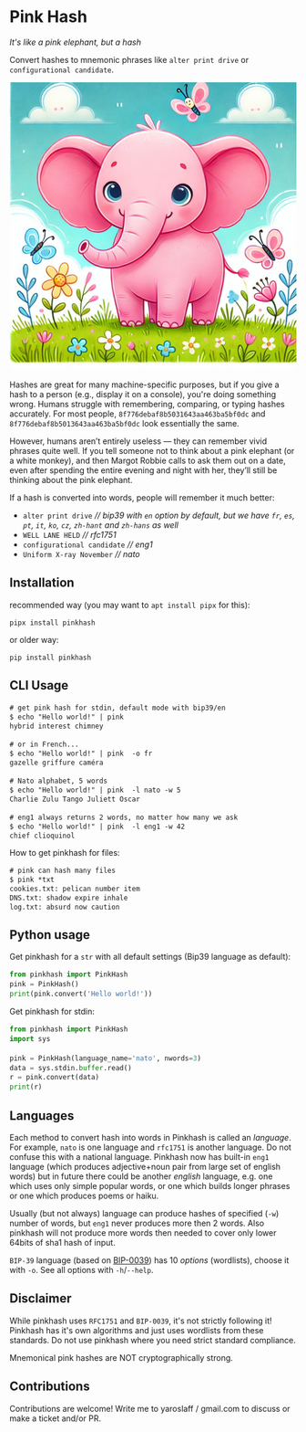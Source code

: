 # Pink Hash

*It's like a pink elephant, but a hash*

Convert hashes to mnemonic phrases like `alter print drive` or `configurational candidate`.

![Pink Elephant](https://raw.githubusercontent.com/yaroslaff/pinkhash/refs/heads/master/img/pinkelephant-small.jpg)

Hashes are great for many machine-specific purposes, but if you give a hash to a person (e.g., display it on a console), you're doing something wrong. Humans struggle with remembering, comparing, or typing hashes accurately. For most people, `8f776debaf8b5031643aa463ba5bf0dc` and `8f776debaf8b5013643aa463ba5bf0dc` look essentially the same.

However, humans aren’t entirely useless — they can remember vivid phrases quite well. If you tell someone not to think about a pink elephant (or a white monkey), and then Margot Robbie calls to ask them out on a date, even after spending the entire evening and night with her, they’ll still be thinking about the pink elephant.

If a hash is converted into words, people will remember it much better:
- `alter print drive` *// bip39 with `en` option by default, but we have `fr`, `es`, `pt`, `it`, `ko`, `cz`, `zh-hant` and `zh-hans` as well*
- `WELL LANE HELD` *// rfc1751*
- `configurational candidate` *// eng1*
- `Uniform X-ray November` *// nato*


## Installation

recommended way (you may want to `apt install pipx` for this):
~~~
pipx install pinkhash
~~~

or older way:
~~~
pip install pinkhash
~~~

## CLI Usage
~~~shell
# get pink hash for stdin, default mode with bip39/en
$ echo "Hello world!" | pink 
hybrid interest chimney

# or in French...
$ echo "Hello world!" | pink  -o fr
gazelle griffure caméra

# Nato alphabet, 5 words
$ echo "Hello world!" | pink  -l nato -w 5
Charlie Zulu Tango Juliett Oscar

# eng1 always returns 2 words, no matter how many we ask
$ echo "Hello world!" | pink  -l eng1 -w 42
chief clioquinol
~~~

How to get pinkhash for files:
~~~shell
# pink can hash many files
$ pink *txt
cookies.txt: pelican number item
DNS.txt: shadow expire inhale
log.txt: absurd now caution
~~~

## Python usage

Get pinkhash for a `str` with all default settings (Bip39 language as default):
~~~python
from pinkhash import PinkHash
pink = PinkHash()
print(pink.convert('Hello world!'))
~~~

Get pinkhash for stdin:
~~~python
from pinkhash import PinkHash
import sys

pink = PinkHash(language_name='nato', nwords=3)
data = sys.stdin.buffer.read()
r = pink.convert(data)
print(r)
~~~

## Languages
Each method to convert hash into words in Pinkhash is called an *language*. For example, `nato` is one language and `rfc1751` is another language. Do not confuse this with a national language. Pinkhash now has built-in `eng1` language (which produces adjective+noun pair from large set of english words) but in future there could be another *english* language, e.g. one which uses only simple popular words, or one which builds longer phrases or one which produces poems or haiku. 

Usually (but not always) language can produce hashes of specified (`-w`) number of words, but `eng1` never produces more then 2 words. Also pinkhash will not produce more words then needed to cover only lower 64bits of sha1 hash of input.

`BIP-39` language (based on [BIP-0039](https://github.com/bitcoin/bips/tree/master/bip-0039)) has 10 *options* (wordlists), choose it with `-o`. See all options with `-h`/`--help`.

## Disclaimer
While pinkhash uses `RFC1751` and `BIP-0039`, it's not strictly following it! Pinkhash has it's own algorithms and just uses wordlists from these standards. Do not use pinkhash where you need strict standard compliance.

Mnemonical pink hashes are NOT cryptographically strong.

## Contributions
Contributions are welcome! Write me to yaroslaff / gmail.com to discuss or make a ticket and/or PR.
